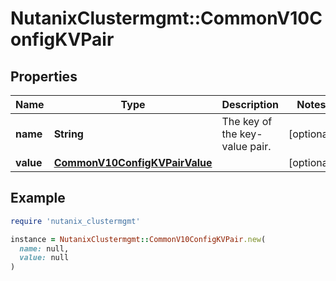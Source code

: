 # NutanixClustermgmt::CommonV10ConfigKVPair

## Properties

| Name | Type | Description | Notes |
| ---- | ---- | ----------- | ----- |
| **name** | **String** | The key of the key-value pair.  | [optional] |
| **value** | [**CommonV10ConfigKVPairValue**](CommonV10ConfigKVPairValue.md) |  | [optional] |

## Example

```ruby
require 'nutanix_clustermgmt'

instance = NutanixClustermgmt::CommonV10ConfigKVPair.new(
  name: null,
  value: null
)
```

